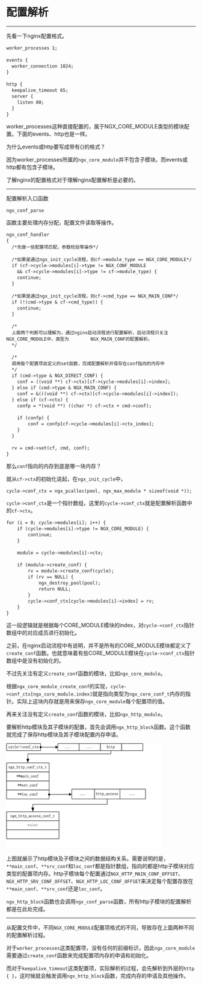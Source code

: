 # 配置解析

------

先看一下nginx配置格式。

```
worker_processes 1;

events {
  worker_connection 1024;
}

http {
  keepalive_timeout 65;
  server {
    listen 80;
  }
}
```

worker_processes这种直接配置的，属于NGX_CORE_MODULE类型的模块配置。下面的events、http也是一样。

为什么events或http要写成带有{}的格式？

因为worker_processes所属的`ngx_core_module`并不包含子模块。而events或http都有包含子模块。

了解nginx的配置格式对于理解nginx配置解析是必要的。

------

配置解析入口函数

```
ngx_conf_parse
```

函数主要处理内存分配，配置文件读取等操作。

```
ngx_conf_handler
{
  /*先做一些配置项匹配，参数校验等操作*/
  
  /*如果是通过ngx_init_cycle流程，则cf->module_type == NGX_CORE_MODULE*/
  if (cf->cycle->modules[i]->type != NGX_CONF_MODULE
	&& cf->cycle->modules[i]->type != cf->module_type) {
  	continue;
  }

  /*如果是通过ngx_init_cycle流程，则cf->cmd_type == NGX_MAIN_CONF*/
  if (!(cmd->type & cf->cmd_type)) {
	continue;
  }
  
  /*
  上面两个判断可以理解为，通过nginx启动流程进行配置解析，启动流程只关注NGX_CORE_MODULE中，类型为	  	   NGX_MAIN_CONF的配置解析。
  */
  
  /*
  调用每个配置项自定义的set函数，完成配置解析并保存在conf指向的内存中
  */
  if (cmd->type & NGX_DIRECT_CONF) {
  	conf = ((void **) cf->ctx)[cf->cycle->modules[i]->index];
  } else if (cmd->type & NGX_MAIN_CONF) {
   	conf = &(((void **) cf->ctx)[cf->cycle->modules[i]->index]);
  } else if (cf->ctx) {
    confp = *(void **) ((char *) cf->ctx + cmd->conf);
    
    if (confp) {
		conf = confp[cf->cycle->modules[i]->ctx_index];
    }
  }
  
  rv = cmd->set(cf, cmd, conf);
}
```

那么`conf`指向的内存到底是哪一块内存？

就从`cf->ctx`的初始化说起，在`ngx_init_cycle`中，

```
cycle->conf_ctx = ngx_pcalloc(pool, ngx_max_module * sizeof(void *));
```

`cycle->conf_ctx`是一个指针数组，这里的`cycle->conf_ctx`就是配置解析函数中的`cf->ctx`。

```
for (i = 0; cycle->modules[i]; i++) {
	if (cycle->modules[i]->type != NGX_CORE_MODULE) {
    	continue;
    }

    module = cycle->modules[i]->ctx;

    if (module->create_conf) {
        rv = module->create_conf(cycle);
        if (rv == NULL) {
            ngx_destroy_pool(pool);
            return NULL;
        }
        cycle->conf_ctx[cycle->modules[i]->index] = rv;
    }
}
```

这一段逻辑就是根据每个CORE_MODULE模块的index，对`cycle->conf_ctx`指针数组中的对应成员进行初始化。

之前，在nginx启动流程中有说明，并不是所有的CORE_MODULE模块都定义了`create_conf`函数。也就意味着有些CORE_MODULE模块在`cycle->conf_ctx`指针数组中是没有初始化的。

不过先关注有定义`create_conf`函数的模块，比如`ngx_core_module`。

根据`ngx_core_module_create_conf`的实现，`cycle->conf_ctx[ngx_core_module.index]`就是指向类型为`ngx_core_conf_t`内存的指针。实际上这块内存就是用来保存`ngx_core_module`每个配置项的值。

再来关注没有定义`create_conf`函数的模块，比如`ngx_http_module`。

要解析http模块及其子模块的配置，首先会调用`ngx_http_block`函数。这个函数就完成了保存http模块及其子模块配置内存申请。

![ngx-配置解析-1](.\ngx-配置解析-1.bmp)

上图就展示了http模块及子模块之间的数据结构关系。需要说明的是，`**main_conf`、`**srv_conf`和`loc_conf`都是指针数组，指向的都是http子模块对应类型的配置项内存。http子模块每个配置通过`NGX_HTTP_MAIN_CONF_OFFSET`、`NGX_HTTP_SRV_CONF_OFFSET`、`NGX_HTTP_LOC_CONF_OFFSET`来决定每个配置存放在`**main_conf`、`**srv_conf`还是`loc_conf`。

`ngx_http_block`函数也会调用`ngx_conf_parse`函数，所有http子模块的配置解析都是在此处完成。

------

从配置文件中，不同`NGX_CORE_MODULE`配置项格式的不同，导致存在上面两种不同的配置解析过程。

对于`worker_processes`这类配置项，没有任何的前缀标识，因此`ngx_core_module`需要通过`create_conf`函数来完成配置项内存的申请和初始化。

而对于`keepalive_timeout`这类配置项，实际解析的过程，会先解析到外层的`http { }`，这时候就会触发调用`ngx_http_block`函数，完成内存的申请及其他操作。